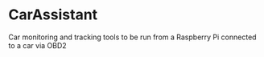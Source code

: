 # CarAssistant
Car monitoring and tracking tools to be run from a Raspberry Pi connected to a car via OBD2 
